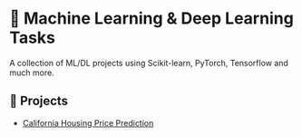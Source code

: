 # 🧠 Machine Learning & Deep Learning Tasks

A collection of ML/DL projects using Scikit-learn, PyTorch, Tensorflow and much more.

## 📂 Projects

- [California Housing Price Prediction](regression_with_pytorch_with_california_housing_price_prediction)

